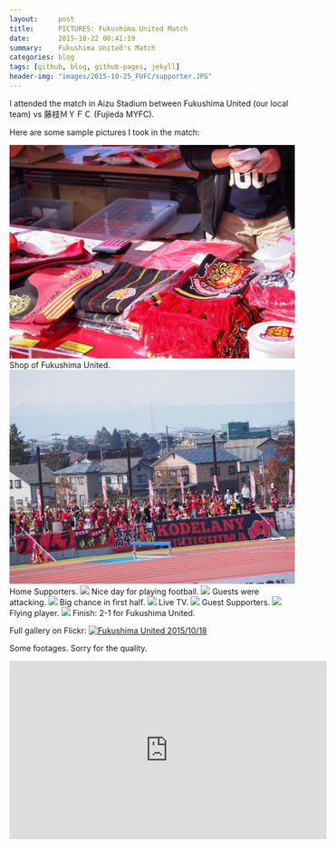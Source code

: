 ```yaml
---
layout:     post
title:      PICTURES: Fukushima United Match
date:       2015-10-22 00:41:19
summary:    Fukushima United's Match
categories: blog 
tags: [github, blog, github-pages, jekyll]
header-img: "images/2015-10-25_FUFC/supporter.JPG"
---
```


I attended the match in Aizu Stadium between Fukushima United (our local team) vs 藤枝ＭＹＦＣ (Fujieda MYFC).

Here are some sample pictures I took in the match:

<img src="/images/2015-10-25_FUFC/shop.jpg" class="fit image">
Shop of Fukushima United.

<!--more-->
<img src="/images/2015-10-25_FUFC/supporter.JPG" class="fit image">
Home Supporters.

<img src="/images/2015-10-25_FUFC/1.JPG" class="fit image">
Nice day for playing football.

<img src="/images/2015-10-25_FUFC/2.JPG" class="fit image">
Guests were attacking.

<img src="/images/2015-10-25_FUFC/3.JPG" class="fit image">
Big chance in first half.

<img src="/images/2015-10-25_FUFC/4.JPG" class="fit image">
Live TV.


<img src="/images/2015-10-25_FUFC/5.JPG" class="fit image">
Guest Supporters.

<img src="/images/2015-10-25_FUFC/6.JPG" class="fit image">
Flying player.

<img src="/images/2015-10-25_FUFC/7.JPG" class="fit image">
Finish: 2-1 for Fukushima United.

Full gallery on Flickr:
<a data-flickr-embed="true" data-header="true" data-footer="true"  href="https://www.flickr.com/photos/35985224@N04/albums/72157660009662255" title="Fukushima United 2015/10/18"><img src="https://farm1.staticflickr.com/747/22081051088_368f0b34db_c.jpg" width="800" height="600" alt="Fukushima United 2015/10/18"></a><script async src="//embedr.flickr.com/assets/client-code.js" charset="utf-8"></script>

Some footages. Sorry for the quality.

<iframe width="560" height="315" src="https://www.youtube.com/embed/videoseries?list=PLUJ3mgFmGQaf--_KtEB3IWVQcieMYCVue" frameborder="0" allowfullscreen></iframe> 
